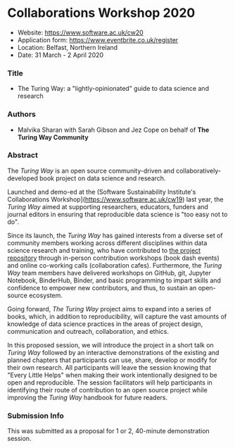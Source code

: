 # Collaborations Workshop 2020

* Website: https://www.software.ac.uk/cw20
* Application form: https://www.eventbrite.co.uk/register
* Location: Belfast, Northern Ireland
* Date: 31 March - 2 April 2020

### Title

* The Turing Way: a "lightly-opinionated" guide to data science and research

### Authors

* Malvika Sharan with Sarah Gibson and Jez Cope on behalf of **The Turing Way Community**

### Abstract

The *Turing Way* is an open source community-driven and collaboratively-developed book project on data science and research. 

Launched and demo-ed at the (Software Sustainability Institute's Collaborations Workshop](https://www.software.ac.uk/cw19) last year, the *Turing Way* aimed at supporting researchers, educators, funders and journal editors in ensuring that reproducible data science is "too easy not to do".

Since its launch, the *Turing Way* has gained interests from a diverse set of community members working across different disciplines within data science research and training, who have contributed to [the project repository](https://github.com/alan-turing-institute/the-turing-way) through in-person contribution workshops (book dash events) and online co-working calls (collaboration cafes). Furthermore, the *Turing Way* team members have delivered workshops on GitHub, git, Jupyter Notebook, BinderHub, Binder, and basic programming to impart skills and confidence to empower new contributors, and thus, to sustain an open-source ecosystem.

Going forward, *The Turing Way* project aims to expand into a series of books, which, in addition to reproducibility, will capture the vast amounts of knowledge of data science practices in the areas of project design, communication and outreach, collaboration, and ethics.  

In this proposed session, we will introduce the project in a short talk on *Turing Way* followed by an interactive demonstrations of the existing and planned chapters that participants can use, share, develop or modify for their own research. All participants will leave the session knowing that "Every Little Helps" when making their work intentionally designed to be open and reproducible. The session facilitators will help participants in identifying their route of contribution to an open source project while improving the *Turing Way* handbook for future readers.

### Submission Info

This was submitted as a proposal for 1 or 2, 40-minute demonstration session.
